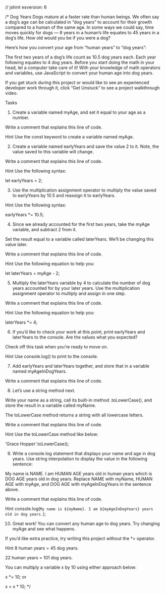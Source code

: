 // jshint esversion: 6

/* 
Dog Years
Dogs mature at a faster rate than human beings. We often say a dog’s age can be calculated in “dog years” to account for their growth compared to a human of the same age. In some ways we could say, time moves quickly for dogs — 8 years in a human’s life equates to 45 years in a dog’s life. How old would you be if you were a dog?

Here’s how you convert your age from “human years” to “dog years”:

The first two years of a dog’s life count as 10.5 dog years each.
Each year following equates to 4 dog years.
Before you start doing the math in your head, let a computer take care of it! With your knowledge of math operators and variables, use JavaScript to convert your human age into dog years.

If you get stuck during this project or would like to see an experienced developer work through it, click “Get Unstuck“ to see a project walkthrough video.

Tasks
1. Create a variable named myAge, and set it equal to your age as a number.

Write a comment that explains this line of code.


Hint
Use the const keyword to create a variable named myAge.

2. Create a variable named earlyYears and save the value 2 to it. Note, the value saved to this variable will change.

Write a comment that explains this line of code.


Hint
Use the following syntax:

let earlyYears = 2;

3. Use the multiplication assignment operator to multiply the value saved to earlyYears by 10.5 and reassign it to earlyYears.


Hint
Use the following syntax:

earlyYears *= 10.5;

4. Since we already accounted for the first two years, take the myAge variable, and subtract 2 from it.

Set the result equal to a variable called laterYears. We’ll be changing this value later.

Write a comment that explains this line of code.


Hint
Use the following equation to help you:

let laterYears = myAge - 2;

5. Multiply the laterYears variable by 4 to calculate the number of dog years accounted for by your later years. Use the multiplication assignment operator to multiply and assign in one step.

Write a comment that explains this line of code.


Hint
Use the following equation to help you:

laterYears *= 4;

6. If you’d like to check your work at this point, print earlyYears and laterYears to the console. Are the values what you expected?

Check off this task when you’re ready to move on.


Hint
Use console.log() to print to the console.

7. Add earlyYears and laterYears together, and store that in a variable named myAgeInDogYears.

Write a comment that explains this line of code.

8. Let’s use a string method next.

Write your name as a string, call its built-in method .toLowerCase(), and store the result in a variable called myName.

The toLowerCase method returns a string with all lowercase letters.

Write a comment that explains this line of code.


Hint
Use the toLowerCase method like below:

'Grace Hopper'.toLowerCase();

9. Write a console.log statement that displays your name and age in dog years. Use string interpolation to display the value in the following sentence:

My name is NAME. I am HUMAN AGE years old in human years which is DOG AGE years old in dog years.
Replace NAME with myName, HUMAN AGE with myAge, and DOG AGE with myAgeInDogYears in the sentence above.

Write a comment that explains this line of code.


Hint
console.log(`My name is ${myName}. I am ${myAgeInDogYears} years old in dog years.`);

10. Great work! You can convert any human age to dog years. Try changing myAge and see what happens.

If you’d like extra practice, try writing this project without the *= operator.


Hint
8 human years = 45 dog years.

22 human years = 101 dog years.

You can multiply a variable x by 10 using either approach below:

x *= 10;
or

x = x * 10;
*/